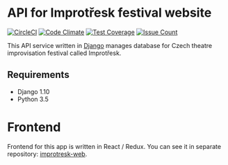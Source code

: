 # API for Improtřesk festival website

[![CircleCI](https://circleci.com/gh/just-paja/improtresk-api.svg?style=shield)](https://circleci.com/gh/just-paja/improtresk-api)
[![Code Climate](https://codeclimate.com/github/just-paja/improtresk-api/badges/gpa.svg)](https://codeclimate.com/github/just-paja/improtresk-api)
[![Test Coverage](https://codeclimate.com/github/just-paja/improtresk-api/badges/coverage.svg)](https://codeclimate.com/github/just-paja/improtresk-api/coverage)
[![Issue Count](https://codeclimate.com/github/just-paja/improtresk-api/badges/issue_count.svg)](https://codeclimate.com/github/just-paja/improtresk-api)

This API service written in [Django](https://www.djangoproject.com/) manages database for Czech theatre improvisation festival called Improtřesk.

## Requirements

* Django 1.10
* Python 3.5

# Frontend

Frontend for this app is written in React / Redux. You can see it in separate repository: [improtresk-web](https://github.com/just-paja/improtresk-web).
